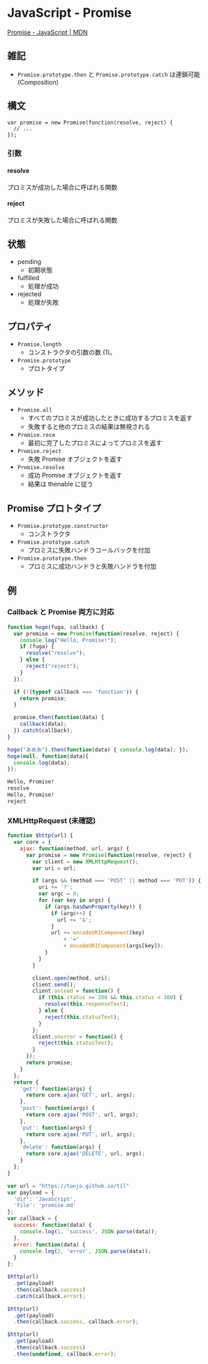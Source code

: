 # JavaScript - Promise

[Promise - JavaScript | MDN](https://developer.mozilla.org/ja/docs/Web/JavaScript/Reference/Global_Objects/Promise)

## 雑記

- `Promise.prototype.then` と `Promise.prototype.catch` は連鎖可能 (Composition)


## 構文

```
var promise = new Promise(function(resolve, reject) {
  // ...
});
```

### 引数

#### resolve

プロミスが成功した場合に呼ばれる関数

#### reject

プロミスが失敗した場合に呼ばれる関数

## 状態

- pending
  - 初期状態
- fulfilled
  - 処理が成功
- rejected
  - 処理が失敗

## プロパティ

- `Promise.length`
  - コンストラクタの引数の数 (1)。
- `Promise.prototype`
  - プロトタイプ

## メソッド

- `Promise.all`
  - すべてのプロミスが成功したときに成功するプロミスを返す
  - 失敗すると他のプロミスの結果は無視される
- `Promise.rece`
  - 最初に完了したプロミスによってプロミスを返す
- `Promise.reject`
  - 失敗 Promise オブジェクトを返す
- `Promise.resolve`
  - 成功 Promise オブジェクトを返す
  - 結果は thenable に従う

## Promise プロトタイプ

- `Promise.prototype.constructor`
  - コンストラクタ
- `Promise.prototype.catch`
  - プロミスに失敗ハンドラコールバックを付加
- `Promise.prototype.then`
  - プロミスに成功ハンドラと失敗ハンドラを付加

## 例

### Callback と Promise 両方に対応

```js
function hoge(fuga, callback) {
  var promise = new Promise(function(resolve, reject) {
    console.log("Hello, Promise!");
    if (fuga) {
      resolve("resolve");
    } else {
      reject("reject");
    }
  });

  if (!(typeof callback === 'function')) {
    return promise;
  }

  promise.then(function(data) {
    callback(data);
  }).catch(callback);
}

hoge("あああ").then(function(data) { console.log(data); });
hoge(null, function(data){
  console.log(data);
});
```

```sh
Hello, Promise!
resolve
Hello, Promise!
reject
```

### XMLHttpRequest (未確認)

```js
function $http(url) {
  var core = {
    ajax: function(method, url, args) {
      var promise = new Promise(function(resolve, reject) {
        var client = new XMLHttpRequest();
        var uri = url;

        if (args && (method === 'POST' || method === 'PUT')) {
          uri += '?';
          var argc = 0;
          for (var key in args) {
            if (args.hasOwnProperty(key)) {
              if (argc++) {
                url += '&';
              }
              url += encodeURIComponent(key)
                  + '='
                  + encodeURIComponent(args[key]);
            }
          }
        }

        client.open(method, uri);
        client.send();
        client.onload = function() {
          if (this.status >= 200 && this.status < 300) {
            resolve(this.responseText);
          } else {
            reject(this.statusText);
          }
        };
        client.onerror = function() {
          reject(this.statusText);
        }
      });
      return promise;
    }
  };
  return {
    'get': function(args) {
      return core.ajax('GET', url, args);
    },
    'post': function(args) {
      return core.ajax('POST', url, args);
    },
    'put': function(args) {
      return core.ajax('PUT', url, args);
    },
    'delete': function(args) {
      return core.ajax('DELETE', url, args);
    }
  };
}

var url = "https://tanjo.github.io/til"
var payload = {
  'dir': 'JavaScript',
  'file': 'promise.md'
};
var callback = {
  success: function(data) {
    console.log(1, 'success', JSON.parse(data));
  },
  error: function(data) {
    console.log(2, 'error', JSON.parse(data));
  }
};

$http(url)
  .get(payload)
  .then(callback.success)
  .catch(callback.error);

$http(url)
  .get(payload)
  .then(callback.success, callback.error);

$http(url)
  .get(payload)
  .then(callback.success)
  .then(undefined, callback.error);
```
